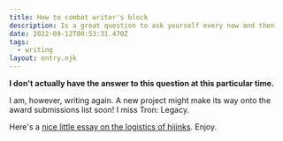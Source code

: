 ```yaml
---
title: How to combat writer's block
description: Is a great question to ask yourself every now and then
date: 2022-09-12T00:53:31.470Z
tags:
  - writing
layout: entry.njk
---
```

**I don't actually have the answer to this question at this particular time.**

I am, however, writing again. A new project might make its way onto the award submissions list soon! I miss Tron: Legacy.

Here's a [nice little essay on the logistics of hijinks](https://aeon.co/essays/on-the-moral-virtues-of-mischief-and-mischievous-people). Enjoy.